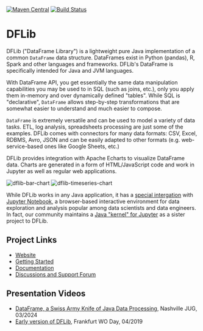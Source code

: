 [![Maven Central](https://img.shields.io/maven-central/v/org.dflib/dflib.svg)](https://maven-badges.herokuapp.com/maven-central/org.dflib/dflib/)
[![Build Status](https://github.com/dflib/dflib/workflows/build%20test%20deploy/badge.svg?branch=master)](https://github.com/dflib/dflib/actions)

# DFLib

DFLib ("DataFrame Library") is a lightweight pure Java implementation of a common `DataFrame` data structure. 
DataFrames exist in Python (pandas), R, Spark and other languages and frameworks. DFLib's DataFrame is specifically 
intended for Java and JVM languages.

With DataFrame API, you get essentially the same data manipulation capabilities you may be used to in SQL (such as 
joins, etc.), only you apply them in-memory and over dynamically defined "tables". While SQL is "declarative", 
`DataFrame` allows step-by-step transformations that are somewhat easier to understand and much easier to compose. 

`DataFrame` is extremely versatile and can be used to model a variety of data tasks. ETL, log analysis, spreadsheets 
processing are just some of the examples. DFLib comes with connectors for many data formats: 
CSV, Excel, RDBMS, Avro, JSON and can be easily adapted to other formats (e.g. web-service-based ones like 
Google Sheets, etc.)

DFLib provides integration with Apache Echarts to visualize DataFrame data. Charts are generated in a form of HTML/JavaScript 
code and work in Jupyter as well as regular web applications.

![dflib-bar-chart](https://dflib.org/images/charts/dflib-bar-chart_v2.svg) ![dflib-timeseries-chart](https://dflib.org/images/charts/dflib-timeseries-chart_v2.svg) 

While DFLib works in any Java application, it has a [special intergation](https://dflib.org/docs/1.x/#jupyter) with 
[Jupyter Notebook](https://jupyter.org/), a browser-based interactive environment for data exploration and analysis popular 
among data scientists and data engineers. In fact, our community maintains a [Java "kernel" for Jupyter](https://github.com/dflib/jjava) 
as a sister project to DFLib.

## Project Links

* [Website](https://dflib.org/)
* [Getting Started](https://dflib.org/docs/1.x/#_get_started_with_dflib)
* [Documentation](https://dflib.org/docs/1.x/)
* [Discussions and Support Forum](https://github.com/dflib/dflib/discussions)

## Presentation Videos
* [DataFrame, a Swiss Army Knife of Java Data Processing](https://www.youtube.com/watch?v=OrGqCflOMIc), Nashville JUG, 03/2024
* [Early version of DFLib](http://www.youtube.com/watch?v=WSqvEdRZsuE), Frankfurt WO Day, 04/2019



